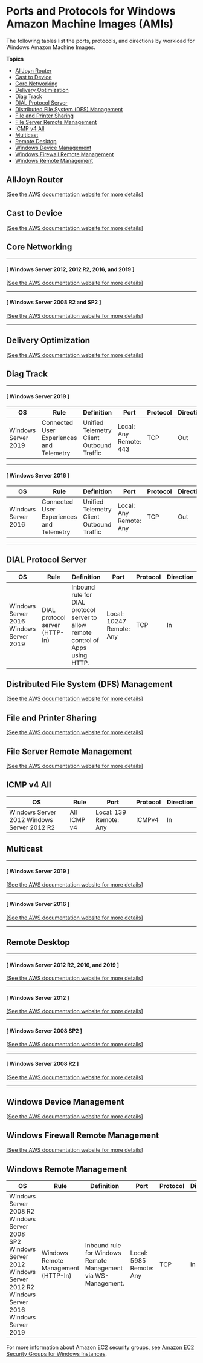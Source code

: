 # Ports and Protocols for Windows Amazon Machine Images \(AMIs\)<a name="ports-and-protocols"></a>

The following tables list the ports, protocols, and directions by workload for Windows Amazon Machine Images\. 

**Topics**
+ [AllJoyn Router](#alljoyntcpin-ports)
+ [Cast to Device](#cast-to-device)
+ [Core Networking](#networking-ports)
+ [Delivery Optimization](#delivery-optimization)
+ [Diag Track](#diag)
+ [DIAL Protocol Server](#dial-protocol)
+ [Distributed File System \(DFS\) Management](#dfs)
+ [File and Printer Sharing](#file-and-print)
+ [File Server Remote Management](#file-server-remote)
+ [ICMP v4 All](#icmp-v4)
+ [Multicast](#multicast)
+ [Remote Desktop](#remote-desktop)
+ [Windows Device Management](#device-management)
+ [Windows Firewall Remote Management](#firewall-remote)
+ [Windows Remote Management](#remote-management)

## AllJoyn Router<a name="alljoyntcpin-ports"></a>

[\[See the AWS documentation website for more details\]](http://docs.aws.amazon.com/AWSEC2/latest/WindowsGuide/ports-and-protocols.html)

## Cast to Device<a name="cast-to-device"></a>

[\[See the AWS documentation website for more details\]](http://docs.aws.amazon.com/AWSEC2/latest/WindowsGuide/ports-and-protocols.html)

## Core Networking<a name="networking-ports"></a>

------
#### [ Windows Server 2012, 2012 R2, 2016, and 2019 ]

[\[See the AWS documentation website for more details\]](http://docs.aws.amazon.com/AWSEC2/latest/WindowsGuide/ports-and-protocols.html)

------
#### [ Windows Server 2008 R2 and SP2 ]

[\[See the AWS documentation website for more details\]](http://docs.aws.amazon.com/AWSEC2/latest/WindowsGuide/ports-and-protocols.html)

------

## Delivery Optimization<a name="delivery-optimization"></a>

[\[See the AWS documentation website for more details\]](http://docs.aws.amazon.com/AWSEC2/latest/WindowsGuide/ports-and-protocols.html)

## Diag Track<a name="diag"></a>

------
#### [ Windows Server 2019 ]


| OS | Rule | Definition | Port | Protocol | Direction | 
| --- | --- | --- | --- | --- | --- | 
| Windows Server 2019 | Connected User Experiences and Telemetry | Unified Telemetry Client Outbound Traffic |  Local: Any Remote: 443  | TCP | Out | 

------
#### [ Windows Server 2016 ]


| OS | Rule | Definition | Port | Protocol | Direction | 
| --- | --- | --- | --- | --- | --- | 
| Windows Server 2016 | Connected User Experiences and Telemetry | Unified Telemetry Client Outbound Traffic |  Local: Any Remote: Any  | TCP | Out | 

------

## DIAL Protocol Server<a name="dial-protocol"></a>


| OS | Rule | Definition | Port | Protocol | Direction | 
| --- | --- | --- | --- | --- | --- | 
| Windows Server 2016 Windows Server 2019 | DIAL protocol server \(HTTP\-In\) | Inbound rule for DIAL protocol server to allow remote control of Apps using HTTP\.  |  Local: 10247 Remote: Any  | TCP | In | 

## Distributed File System \(DFS\) Management<a name="dfs"></a>

[\[See the AWS documentation website for more details\]](http://docs.aws.amazon.com/AWSEC2/latest/WindowsGuide/ports-and-protocols.html)

## File and Printer Sharing<a name="file-and-print"></a>

[\[See the AWS documentation website for more details\]](http://docs.aws.amazon.com/AWSEC2/latest/WindowsGuide/ports-and-protocols.html)

## File Server Remote Management<a name="file-server-remote"></a>

[\[See the AWS documentation website for more details\]](http://docs.aws.amazon.com/AWSEC2/latest/WindowsGuide/ports-and-protocols.html)

## ICMP v4 All<a name="icmp-v4"></a>


| OS | Rule | Port | Protocol | Direction | 
| --- | --- | --- | --- | --- | 
| Windows Server 2012 Windows Server 2012 R2 | All ICMP v4 | Local: 139 Remote: Any | ICMPv4 | In | 

## Multicast<a name="multicast"></a>

------
#### [ Windows Server 2019 ]

[\[See the AWS documentation website for more details\]](http://docs.aws.amazon.com/AWSEC2/latest/WindowsGuide/ports-and-protocols.html)

------
#### [ Windows Server 2016 ]

[\[See the AWS documentation website for more details\]](http://docs.aws.amazon.com/AWSEC2/latest/WindowsGuide/ports-and-protocols.html)

------

## Remote Desktop<a name="remote-desktop"></a>

------
#### [ Windows Server 2012 R2, 2016, and 2019 ]

[\[See the AWS documentation website for more details\]](http://docs.aws.amazon.com/AWSEC2/latest/WindowsGuide/ports-and-protocols.html)

------
#### [ Windows Server 2012 ]

[\[See the AWS documentation website for more details\]](http://docs.aws.amazon.com/AWSEC2/latest/WindowsGuide/ports-and-protocols.html)

------
#### [ Windows Server 2008 SP2 ]

[\[See the AWS documentation website for more details\]](http://docs.aws.amazon.com/AWSEC2/latest/WindowsGuide/ports-and-protocols.html)

------
#### [ Windows Server 2008 R2 ]

[\[See the AWS documentation website for more details\]](http://docs.aws.amazon.com/AWSEC2/latest/WindowsGuide/ports-and-protocols.html)

------

## Windows Device Management<a name="device-management"></a>

[\[See the AWS documentation website for more details\]](http://docs.aws.amazon.com/AWSEC2/latest/WindowsGuide/ports-and-protocols.html)

## Windows Firewall Remote Management<a name="firewall-remote"></a>

[\[See the AWS documentation website for more details\]](http://docs.aws.amazon.com/AWSEC2/latest/WindowsGuide/ports-and-protocols.html)

## Windows Remote Management<a name="remote-management"></a>


| OS | Rule | Definition | Port | Protocol | Direction | 
| --- | --- | --- | --- | --- | --- | 
| Windows Server 2008 R2 Windows Server 2008 SP2 Windows Server 2012 Windows Server 2012 R2 Windows Server 2016 Windows Server 2019  | Windows Remote Management \(HTTP\-In\) | Inbound rule for Windows Remote Management via WS\-Management\.  | Local: 5985 Remote: Any | TCP | In | 

 For more information about Amazon EC2 security groups, see [Amazon EC2 Security Groups for Windows Instances](https://docs.aws.amazon.com/AWSEC2/latest/WindowsGuide/using-network-security.html)\.